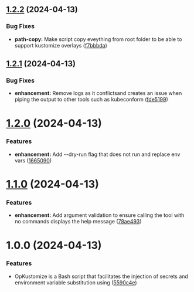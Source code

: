 ## [1.2.2](https://github.com/alexbaeza/opkustomize/compare/v1.2.1...v1.2.2) (2024-04-13)


### Bug Fixes

* **path-copy:** Make script copy eveything from root folder to be able to support kustomize overlays ([f7bbbda](https://github.com/alexbaeza/opkustomize/commit/f7bbbda85e5d781b92f278f0e256fdf05af0e09d))

## [1.2.1](https://github.com/alexbaeza/opkustomize/compare/v1.2.0...v1.2.1) (2024-04-13)


### Bug Fixes

* **enhancement:** Remove logs as it conflictsand creates an issue when piping the output to other tools such as kubeconform ([fde5199](https://github.com/alexbaeza/opkustomize/commit/fde51999257118ba1f690330810dfb91674bca07))

# [1.2.0](https://github.com/alexbaeza/opkustomize/compare/v1.1.0...v1.2.0) (2024-04-13)


### Features

* **enhancement:** Add --dry-run flag that does not run and replace env vars ([1665090](https://github.com/alexbaeza/opkustomize/commit/166509002dd747e8b97ae33ec99186d2cd780001))

# [1.1.0](https://github.com/alexbaeza/opkustomize/compare/v1.0.0...v1.1.0) (2024-04-13)


### Features

* **enhancement:** Add argument validation to ensure calling the tool with no commands displays the help message ([78ae493](https://github.com/alexbaeza/opkustomize/commit/78ae493b4f191506967a88d307ba3a02e51dec21))

# 1.0.0 (2024-04-13)


### Features

* OpKustomize is a Bash script that facilitates the injection of secrets and environment variable substitution using ([5590c4e](https://github.com/alexbaeza/opkustomize/commit/5590c4e75890101759b964ec9e347476cc1fb945))
